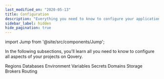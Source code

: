 ```yaml
---
last_modified_on: "2020-05-13"
title: Configuration
description: "Everything you need to know to configure your applications on Qovery"
sidebar_label: hidden
hide_pagination: true
---
```


import Jump from '@site/src/components/Jump';

In the following subsections, you'll learn all you need to know to configure all aspects of your projects on Qovery.

<Jump to="/docs/using-qovery/configuration/regions/">Regions</Jump>
<Jump to="/docs/using-qovery/configuration/databases/">Databases</Jump>
<Jump to="/docs/using-qovery/configuration/environment-variables/">Environment Variables</Jump>
<Jump to="/docs/using-qovery/configuration/secrets/">Secrets</Jump>
<Jump to="/docs/using-qovery/configuration/domains/">Domains</Jump>
<Jump to="/docs/using-qovery/configuration/storage/">Storage</Jump>
<Jump to="/docs/using-qovery/configuration/brokers/">Brokers</Jump>
<Jump to="/docs/using-qovery/configuration/routing/">Routing</Jump>



